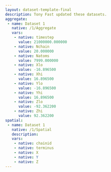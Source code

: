 ```yaml
---
layout: dataset-template-final
description: Tony Fast updated these datasets.
aggregate: 
 - name: Dataset 1
   native: /1/Aggregate
   vars: 
    - native: timestep
      value: 21000000.000000
    - native: Nchain
      value: 20.000000
    - native: Natoms
      value: 7999.000000
    - native: Xlo
      value: -16.896500
    - native: Xhi
      value: 16.896500
    - native: Ylo
      value: -16.896500
    - native: Yhi
      value: 16.896500
    - native: Zlo
      value: -92.362200
    - native: Zhi
      value: 92.362200
spatial: 
 - name: Dataset 1
   native: /1/Spatial
   description: 
   vars: 
    - native: chainid
    - native: terminus
    - native: X
    - native: Y
    - native: Z
---
```

